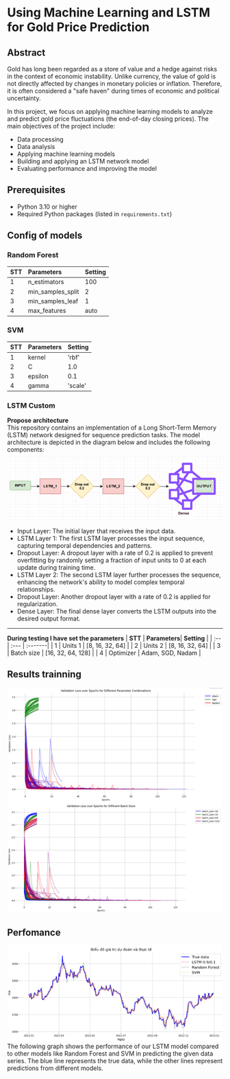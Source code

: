 # Using Machine Learning and LSTM for Gold Price Prediction

## Abstract
Gold has long been regarded as a store of value and a hedge against risks in the context of economic instability. Unlike currency, the value of gold is not directly affected by changes in monetary policies or inflation. Therefore, it is often considered a "safe haven" during times of economic and political uncertainty.  

In this project, we focus on applying machine learning models to analyze and predict gold price fluctuations (the end-of-day closing prices). The main objectives of the project include:

*  Data processing
*  Data analysis
*  Applying machine learning models
*  Building and applying an LSTM network model
*  Evaluating performance and improving the model

## Prerequisites
- Python 3.10 or higher
- Required Python packages (listed in `requirements.txt`)

## Config of models
### Random Forest
| **STT** | **Parameters**|  **Setting**  |
| :-- | :---    | :-------|
| 1   | n_estimators  | 100 |
| 2   | min_samples_split | 2 |
| 3   | min_samples_leaf | 1 |
| 4   | max_features | auto |
### SVM
| **STT** | **Parameters**|  **Setting**  |
| :-- | :---    | :-------|
| 1   | kernel  | 'rbf' |
| 2   | C | 1.0 |
| 3   | epsilon | 0.1 |
| 4   | gamma | 'scale' |
### LSTM Custom  
**Propose architecture**  
This repository contains an implementation of a Long Short-Term Memory (LSTM) network designed for sequence prediction tasks. The model architecture is depicted in the diagram below and includes the following components:
![Architecture](https://github.com/namhai03/LSTM_GoldPrice_Prediction/blob/main/images/architecture.png)   
- Input Layer: The initial layer that receives the input data.
- LSTM Layer 1: The first LSTM layer processes the input sequence, capturing temporal dependencies and patterns.
- Dropout Layer: A dropout layer with a rate of 0.2 is applied to prevent overfitting by randomly setting a fraction of input units to 0 at each update during training time.
- LSTM Layer 2: The second LSTM layer further processes the sequence, enhancing the network's ability to model complex temporal relationships.
- Dropout Layer: Another dropout layer with a rate of 0.2 is applied for regularization.
- Dense Layer: The final dense layer converts the LSTM outputs into the desired output format.
***
**During testing I have set the parameters**
| **STT** | **Parameters**|  **Setting**  |
| :-- | :---    | :-------|
| 1   | Units 1  | [8, 16, 32, 64] |
| 2   | Units 2  | [8, 16, 32, 64] |
| 3   | Batch size | [16, 32, 64, 128] |
| 4   | Optimizer  | Adam, SGD, Nadam |

## Results trainning
![Val_loss](https://github.com/namhai03/LSTM_GoldPrice_Prediction/blob/main/images/val_loss_over_epoch_for_different_optimizers.png) 
![Val_loss](https://github.com/namhai03/LSTM_GoldPrice_Prediction/blob/main/images/val_loss_over_epoch_for_different_batchsize.png) 

## Perfomance
![Prediction](https://github.com/namhai03/LSTM_GoldPrice_Prediction/blob/main/images/predict_price.png)   
The following graph shows the performance of our LSTM model compared to other models like Random Forest and SVM in predicting the given data series. The blue line represents the true data, while the other lines represent predictions from different models.
